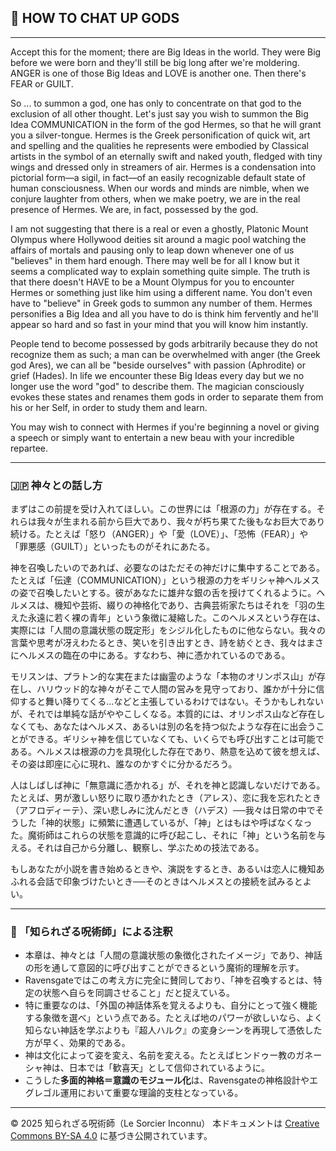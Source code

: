## 🧛 HOW TO CHAT UP GODS

---

Accept this for the moment; there are Big Ideas in the world. They were Big before we were born and they'll still be big long after we're moldering. ANGER is one of those Big Ideas and LOVE is another one. Then there's FEAR or GUILT. 

So ... to summon a god, one has only to concentrate on that god to the exclusion of all other thought. Let's just say you wish to summon the Big Idea COMMUNICATION in the form of the god Hermes, so that he will grant you a silver-tongue. Hermes is the Greek personification of quick wit, art and spelling and the qualities he represents were embodied by Classical artists in the symbol of an eternally swift and naked youth, fledged with tiny wings and dressed only in streamers of air. Hermes is a condensation into pictorial form—a sigil, in fact—of an easily recognizable default state of human consciousness. When our words and minds are nimble, when we conjure laughter from others, when we make poetry, we are in the real presence of Hermes. We are, in fact, possessed by the god.

I am not suggesting that there is a real or even a ghostly, Platonic Mount Olympus where Hollywood deities sit around a magic pool watching the affairs of mortals and pausing only to leap down whenever one of us "believes" in them hard enough. There may well be for all I know but it seems a complicated way to explain something quite simple. The truth is that there doesn't HAVE to be a Mount Olympus for you to encounter Hermes or something just like him using a different name. You don't even have to "believe" in Greek gods to summon any number of them. Hermes personifies a Big Idea and all you have to do is think him fervently and he'll appear so hard and so fast in your mind that you will know him instantly.

People tend to become possessed by gods arbitrarily because they do not recognize them as such; a man can be overwhelmed with anger (the Greek god Ares), we can all be "beside ourselves" with passion (Aphrodite) or grief (Hades). In life we encounter these Big Ideas every day but we no longer use the word "god" to describe them. The magician consciously evokes these states and renames them gods in order to separate them from his or her Self, in order to study them and learn. 

You may wish to connect with Hermes if you're beginning a novel or giving a speech or simply want to entertain a new beau with your incredible repartee.

---

### 🇯🇵 神々との話し方

まずはこの前提を受け入れてほしい。この世界には「根源の力」が存在する。それらは我々が生まれる前から巨大であり、我々が朽ち果てた後もなお巨大であり続ける。たとえば「怒り（ANGER）」や「愛（LOVE）」、「恐怖（FEAR）」や「罪悪感（GUILT）」といったものがそれにあたる。

神を召喚したいのであれば、必要なのはただその神だけに集中することである。たとえば「伝達（COMMUNICATION）」という根源の力をギリシャ神ヘルメスの姿で召喚したいとする。彼があなたに雄弁な銀の舌を授けてくれるように。ヘルメスは、機知や芸術、綴りの神格化であり、古典芸術家たちはそれを「羽の生えた永遠に若く裸の青年」という象徴に凝縮した。このヘルメスという存在は、実際には「人間の意識状態の既定形」をシジル化したものに他ならない。我々の言葉や思考が冴えわたるとき、笑いを引き出すとき、詩を紡ぐとき、我々はまさにヘルメスの臨在の中にある。すなわち、神に憑かれているのである。

モリスンは、プラトン的な実在または幽霊のような「本物のオリンポス山」が存在し、ハリウッド的な神々がそこで人間の営みを見守っており、誰かが十分に信仰すると舞い降りてくる…などと主張しているわけではない。そうかもしれないが、それでは単純な話がややこしくなる。本質的には、オリンポス山など存在しなくても、あなたはヘルメス、あるいは別の名を持つ似たような存在に出会うことができる。ギリシャ神を信じていなくても、いくらでも呼び出すことは可能である。ヘルメスは根源の力を具現化した存在であり、熱意を込めて彼を想えば、その姿は即座に心に現れ、誰なのかすぐに分かるだろう。

人はしばしば神に「無意識に憑かれる」が、それを神と認識しないだけである。たとえば、男が激しい怒りに取り憑かれたとき（アレス）、恋に我を忘れたとき（アフロディーテ）、深い悲しみに沈んだとき（ハデス）──我々は日常の中でそうした「神的状態」に頻繁に遭遇しているが、「神」とはもはや呼ばなくなった。魔術師はこれらの状態を意識的に呼び起こし、それに「神」という名前を与える。それは自己から分離し、観察し、学ぶための技法である。

もしあなたが小説を書き始めるときや、演説をするとき、あるいは恋人に機知あふれる会話で印象づけたいとき──そのときはヘルメスとの接続を試みるとよい。

---

### 🐌 「知られざる呪術師」による注釈

- 本章は、神々とは「人間の意識状態の象徴化されたイメージ」であり、神話の形を通して意図的に呼び出すことができるという魔術的理解を示す。
- Ravensgateではこの考え方に完全に賛同しており、「神を召喚するとは、特定の状態へ自らを同調させること」だと捉えている。
- 特に重要なのは、「外国の神話体系を覚えるよりも、自分にとって強く機能する象徴を選べ」という点である。たとえば地のパワーが欲しいなら、よく知らない神話を学ぶよりも『超人ハルク』の変身シーンを再現して憑依した方が早く、効果的である。
- 神は文化によって姿を変え、名前を変える。たとえばヒンドゥー教のガネーシャ神は、日本では「歓喜天」として信仰されているように。
- こうした**多面的神格＝意識のモジュール化**は、Ravensgateの神格設計やエグレゴル運用において重要な理論的支柱となっている。

---

© 2025 知られざる呪術師（Le Sorcier Inconnu） 
本ドキュメントは [Creative Commons BY-SA 4.0](https://creativecommons.org/licenses/by-sa/4.0/deed.ja) に基づき公開されています。
